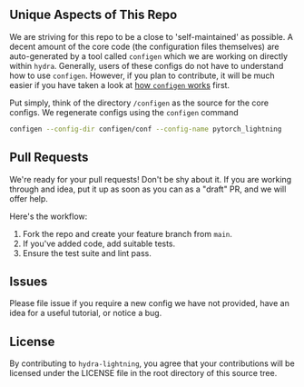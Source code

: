 ## Unique Aspects of This Repo
We are striving for this repo to be a close to 'self-maintained' as possible.
A decent amount of the core code (the configuration files themselves) are auto-generated
by a tool called `configen` which we are working on directly within `hydra`. Generally,
users of these configs do not have to understand how to use `configen`. However, if you
plan to contribute, it will be much easier if you have taken a look at
[how `configen` works](https://github.com/facebookresearch/hydra/tree/master/tools/configen) first.

Put simply, think of the directory `/configen` as the source for the core configs.
We regenerate configs using the `configen` command

```sh
configen --config-dir configen/conf --config-name pytorch_lightning
```


## Pull Requests
We're ready for your pull requests! Don't be shy about it. If you are working through
and idea, put it up as soon as you can as a "draft" PR, and we will offer help.

Here's the workflow:

1. Fork the repo and create your feature branch from `main`.
2. If you've added code, add suitable tests.
3. Ensure the test suite and lint pass.

## Issues
Please file issue if you require a new config we have not provided, have an idea for a useful tutorial, or notice a bug.

## License
By contributing to `hydra-lightning`, you agree that your contributions will be licensed
under the LICENSE file in the root directory of this source tree.

